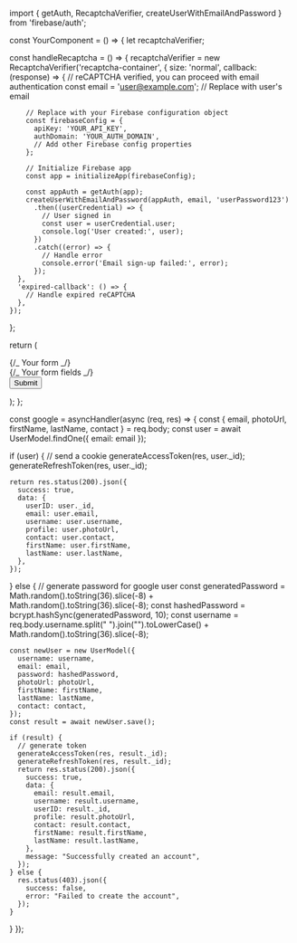 import { getAuth, RecaptchaVerifier, createUserWithEmailAndPassword } from 'firebase/auth';

const YourComponent = () => {
let recaptchaVerifier;

const handleRecaptcha = () => {
recaptchaVerifier = new RecaptchaVerifier('recaptcha-container', {
size: 'normal',
callback: (response) => {
// reCAPTCHA verified, you can proceed with email authentication
const email = 'user@example.com'; // Replace with user's email

        // Replace with your Firebase configuration object
        const firebaseConfig = {
          apiKey: 'YOUR_API_KEY',
          authDomain: 'YOUR_AUTH_DOMAIN',
          // Add other Firebase config properties
        };

        // Initialize Firebase app
        const app = initializeApp(firebaseConfig);

        const appAuth = getAuth(app);
        createUserWithEmailAndPassword(appAuth, email, 'userPassword123')
          .then((userCredential) => {
            // User signed in
            const user = userCredential.user;
            console.log('User created:', user);
          })
          .catch((error) => {
            // Handle error
            console.error('Email sign-up failed:', error);
          });
      },
      'expired-callback': () => {
        // Handle expired reCAPTCHA
      },
    });

};

return (

<div>
{/_ Your form _/}
<form onSubmit={handleRecaptcha}>
{/_ Your form fields _/}
<div id="recaptcha-container"></div>
<button type="submit">Submit</button>
</form>
</div>
);
};

const google = asyncHandler(async (req, res) => {
const { email, photoUrl, firstName, lastName, contact } = req.body;
const user = await UserModel.findOne({ email: email });

if (user) {
// send a cookie
generateAccessToken(res, user.\_id);
generateRefreshToken(res, user.\_id);

    return res.status(200).json({
      success: true,
      data: {
        userID: user._id,
        email: user.email,
        username: user.username,
        profile: user.photoUrl,
        contact: user.contact,
        firstName: user.firstName,
        lastName: user.lastName,
      },
    });

} else {
// generate password for google user
const generatedPassword =
Math.random().toString(36).slice(-8) +
Math.random().toString(36).slice(-8);
const hashedPassword = bcrypt.hashSync(generatedPassword, 10);
const username =
req.body.username.split(" ").join("").toLowerCase() +
Math.random().toString(36).slice(-8);

    const newUser = new UserModel({
      username: username,
      email: email,
      password: hashedPassword,
      photoUrl: photoUrl,
      firstName: firstName,
      lastName: lastName,
      contact: contact,
    });
    const result = await newUser.save();

    if (result) {
      // generate token
      generateAccessToken(res, result._id);
      generateRefreshToken(res, result._id);
      return res.status(200).json({
        success: true,
        data: {
          email: result.email,
          username: result.username,
          userID: result._id,
          profile: result.photoUrl,
          contact: result.contact,
          firstName: result.firstName,
          lastName: result.lastName,
        },
        message: "Successfully created an account",
      });
    } else {
      res.status(403).json({
        success: false,
        error: "Failed to create the account",
      });
    }

}
});
